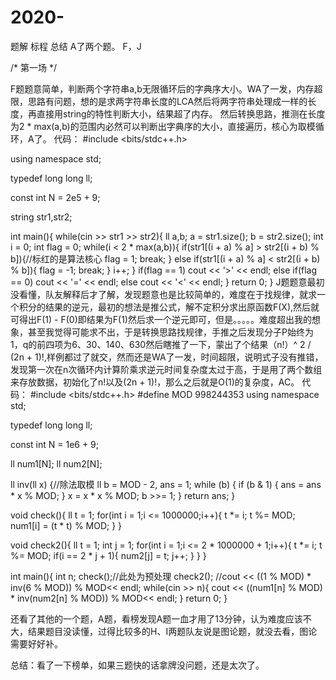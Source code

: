 # 2020-
题解 标程 总结
A了两个题。 F，J

/*
第一场
*/

F题题意简单，判断两个字符串a,b无限循环后的字典序大小。WA了一发，内存超限，思路有问题，想的是求两字符串长度的LCA然后将两字符串处理成一样的长度，再直接用string的特性判断大小，结果超了内存。 然后转换思路，推测在长度为2 * max(a,b)的范围内必然可以判断出字典序的大小，直接遍历，核心为取模循环，A了。
代码：
#include <bits/stdc++.h>

using namespace std;

typedef long long ll;

const int N = 2e5 + 9;

string str1,str2;

int main(){
    while(cin >> str1 >> str2){
        ll a,b;
        a = str1.size();
        b = str2.size();
        int i = 0;
        int flag = 0;
        while(i < 2 * max(a,b)){
            if(str1[(i + a) % a] > str2[(i + b) % b]){//标红的是算法核心
                flag = 1;
                break;
            }
            else if(str1[(i + a) % a] < str2[(i + b) % b]){
                flag = -1;
                break;
            }
            i++;
        }
        if(flag == 1)
            cout << '>' << endl;
        else if(flag == 0)
            cout << '=' << endl;
        else
            cout << '<' << endl;
    }
    return 0;
}
J题题意最初没看懂，队友解释后才了解，发现题意也是比较简单的，难度在于找规律，就求一个积分的结果的逆元，最初的想法是推公式，解不定积分求出原函数F(X),然后就可得出F(1) - F(0)即结果为F(1)然后求一个逆元即可，但是。。。。。难度超出我的想象，甚至我觉得可能求不出，于是转换思路找规律，手推之后发现分子P始终为1，q的前四项为6、30、140、630然后瞎推了一下，蒙出了个结果（n!）^ 2 / (2n + 1)!,样例都过了就交，然而还是WA了一发，时间超限，说明式子没有推错，发现第一次在n次循环内计算阶乘求逆元时间复杂度太过于高，于是用了两个数组来存放数据，初始化了n!以及(2n + 1)!，那么之后就是O(1)的复杂度，AC。
代码：
#include <bits/stdc++.h>
#define MOD 998244353
using namespace std;

typedef long long ll;

const int N = 1e6 + 9;

ll num1[N];
ll num2[N];

ll inv(ll x) {//除法取模
	ll b = MOD - 2, ans = 1;
	while (b) {
		if (b & 1) {
			ans = ans * x % MOD;
		}
		x = x * x % MOD;
		b >>= 1;
	}
	return ans;
}

void check(){
    ll t = 1;
    for(int i = 1;i <= 1000000;i++){
        t *= i;
        t %= MOD;
        num1[i] = (t * t) % MOD;
    }
}

void check2(){
    ll t = 1;
    int j = 1;
    for(int i = 1;i <= 2 * 1000000 + 1;i++){
        t *= i;
        t %= MOD;
        if(i == 2 * j + 1){
            num2[j] = t;
            j++;
        }
    }
}

int main(){
    int n;
    check();//此处为预处理
    check2();
    //cout << ((1 % MOD) * inv(6 % MOD)) % MOD<< endl;
    while(cin >> n){
        cout << ((num1[n] % MOD) * inv(num2[n] % MOD)) % MOD<< endl;
    }
    return 0;
}

还看了其他的一个题，A题，看榜发现A题一血才用了13分钟，认为难度应该不大，结果题目没读懂，过得比较多的H、I两题队友说是图论题，就没去看，图论需要好好补。

总结：看了一下榜单，如果三题快的话拿牌没问题，还是太次了。

